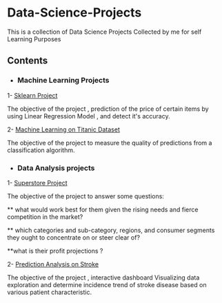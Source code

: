 # Data-Science-Projects
This is  a collection of Data Science Projects Collected by me for self Learning Purposes

## Contents

* ### Machine Learning Projects
1- [Sklearn Project](https://github.com/DareenAtta/Data-Science-Projects/blob/main/_Sklearn%20Project.ipynb)

The objective of the project , prediction of the price of certain items by using Linear Regression Model , and detect it's accuracy.


2- [Machine Learning on Titanic Dataset](https://github.com/DareenAtta/Data-Science-Projects/blob/main/Machine%20Learning%20on%20Titanic%20Data%20Set.ipynb)

The objective of the project to measure the quality of predictions from a classification algorithm. 


* ### Data Analysis projects
1- [Superstore Project](https://github.com/DareenAtta/Data-Science-Projects/blob/main/SuperStore%20Project.ipynb)
 
 The objective of the project to answer  some questions:

** what would work best for them given the rising needs and fierce competition in the market?

** which categories and sub-category, regions, and consumer segments they ought to concentrate on or steer clear of?

 **what is  their profit projections ?

2- [Prediction Analysis on Stroke](https://github.com/DareenAtta/Data-Science-Projects/blob/main/Stroke_Prediction_on_Stroke_.ipynb)

The objective of the project , interactive dashboard Visualizing data exploration and determine incidence trend of stroke disease based on various patient characteristic.
